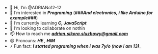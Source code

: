 - 👋 Hi, I’m @ADRIANo12-12
- 👀 I’m interested in ___***Programing***___ (___###And electronics, i like Arduino for example###___)
- 🌱 I’m currently learning ___***C, JavaScript***___
- 💞️ I’m looking to collaborate on nothin
- 📫 How to reach me ___***adrian.sikora.sluzbowy@gmail.com***___
- 😄 Pronouns: ___***HE , HIM***___
- ⚡ Fun fact: __***I started programing when i was 7y/o (now i am 13)***___

